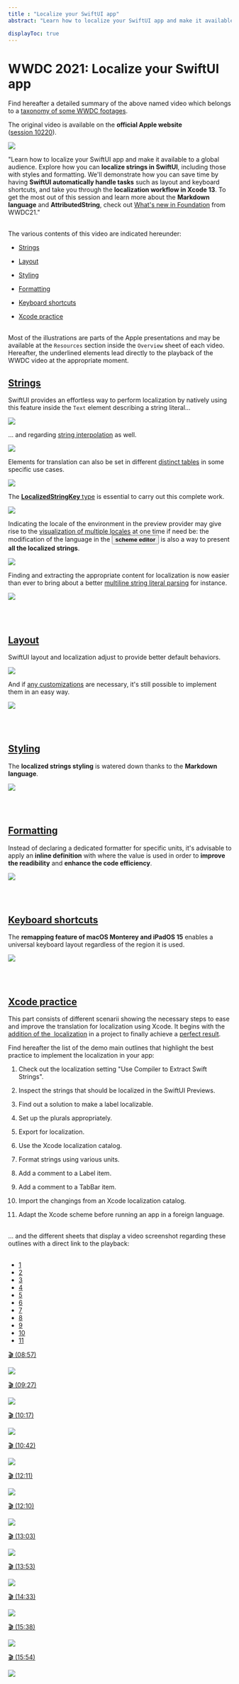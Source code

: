 ```yaml
---
title : "Localize your SwiftUI app"
abstract: "Learn how to localize your SwiftUI app and make it available to a global audience."

displayToc: true
---
```


# WWDC 2021: Localize your SwiftUI app
Find hereafter a detailed summary of the above named video which belongs to a [taxonomy&nbsp;of&nbsp;some&nbsp;WWDC&nbsp;footages](../../).

The original video is available on the **official Apple website** ([session&nbsp;10220](https://developer.apple.com/videos/play/wwdc2021/10220/)).

![](../../../../../images/iOSdev/wwdc21-10220.png)

"Learn how to localize your SwiftUI app and make it available to a global audience. Explore how you can **localize strings in SwiftUI**, including those with styles and formatting. We'll demonstrate how you can save time by having **SwiftUI automatically handle tasks** such as layout and keyboard shortcuts, and take you through the **localization workflow in Xcode&nbsp;13**. To get the most out of this session and learn more about the **Markdown language** and **AttributedString**, check out [What's&nbsp;new&nbsp;in&nbsp;Foundation](../2110109) from WWDC21."

</br>The various contents of this video are indicated hereunder:
- [Strings](#strings)

- [Layout](#layout)

- [Styling](#styling)

- [Formatting](#formatting)

- [Keyboard&nbsp;shortcuts](#keyboard-shortcuts)

- [Xcode&nbsp;practice](#xcode-practice)

</br>Most of the illustrations are parts of the Apple presentations and may be available at the `Resources` section inside the `Overview` sheet of each video.
</br>Hereafter, the underlined elements lead directly to the playback of the WWDC video at the appropriate moment.
</br>
## [Strings](https://developer.apple.com/videos/play/wwdc2021/10220/?time=79)

SwiftUI provides an effortless way to perform localization by natively using this feature inside the `Text` element describing a string literal...

![](../../../../../images/iOSdev/wwdc21-10220-Strings_1.png)

... and regarding [string&nbsp;interpolation](https://developer.apple.com/videos/play/wwdc2021/10220/?time=105) as well.

![](../../../../../images/iOSdev/wwdc21-10220-Strings_2.png)

Elements for translation can also be set in different [distinct&nbsp;tables](https://developer.apple.com/videos/play/wwdc2021/10220/?time=125) in some specific use cases.

![](../../../../../images/iOSdev/wwdc21-10220-Strings_3.png)

The [**LocalizedStringKey**&nbsp;type](https://developer.apple.com/videos/play/wwdc2021/10220/?time=160) is essential to carry out this complete work.

![](../../../../../images/iOSdev/wwdc21-10220-Strings_4.png)

Indicating the locale of the environment in the preview provider may give rise to the [visualization&nbsp;of&nbsp;multiple&nbsp;locales](https://developer.apple.com/videos/play/wwdc2021/10220/?time=191) at one time if need be: the modification of the language in the <button class="btn btn-link" onclick="tabPanelFocus('XcodePractice11_tab','xcode-practice')">**scheme editor**</button> is also a way to present **all the localized strings**.

![](../../../../../images/iOSdev/wwdc21-10220-Strings_5.png)

Finding and extracting the appropriate content for localization is now easier than ever to bring about a better [multiline&nbsp;string&nbsp;literal&nbsp;parsing](https://developer.apple.com/videos/play/wwdc2021/10220/?time=209) for instance. 

![](../../../../../images/iOSdev/wwdc21-10220-Strings_6.png)

</br></br>
## [Layout](https://developer.apple.com/videos/play/wwdc2021/10220/?time=235)

SwiftUI layout and localization adjust to provide better default behaviors.

![](../../../../../images/iOSdev/wwdc21-10220-Layout_1.png)

And if [any&nbsp;customizations](https://developer.apple.com/videos/play/wwdc2021/10220/?time=277) are necessary, it's still possible to implement them in an easy way.

![](../../../../../images/iOSdev/wwdc21-10220-Layout_2.png)


</br></br>
## [Styling](https://developer.apple.com/videos/play/wwdc2021/10220/?time=290)

The **localized strings styling** is watered down thanks to the **Markdown language**.

![](../../../../../images/iOSdev/wwdc21-10220-Styling.png)

</br></br>
## [Formatting](https://developer.apple.com/videos/play/wwdc2021/10220/?time=349)

Instead of declaring a dedicated formatter for specific units, it's advisable to apply an **inline definition** with where the value is used in order to **improve the readibility** and **enhance the code efficiency**.

![](../../../../../images/iOSdev/wwdc21-10220-Formatting.png)

</br></br>
## [Keyboard&nbsp;shortcuts](https://developer.apple.com/videos/play/wwdc2021/10220/?time=392)

The **remapping feature of macOS&nbsp;Monterey and iPadOS&nbsp;15** enables a universal keyboard layout regardless of the region it is used.

![](../../../../../images/iOSdev/wwdc21-10220-KeyboardShortcuts.png)

</br></br>
## [Xcode&nbsp;practice](https://developer.apple.com/videos/play/wwdc2021/10220/?time=482)

This part consists of different scenarii showing the necessary steps to ease and improve the translation for localization using Xcode. 
It begins with the [addition&nbsp;of&nbsp;the&nbsp; localization](https://developer.apple.com/videos/play/wwdc2021/10220/?time=495) in a project to finally achieve a [perfect&nbsp;result](https://developer.apple.com/videos/play/wwdc2021/10220/?time=969).

Find hereafter the list of the demo main outlines that highlight the best practice to implement the localization in your app:

1. Check out the localization setting "Use Compiler to Extract Swift Strings".

2. Inspect the strings that should be localized in the SwiftUI Previews.

3. Find out a solution to make a label localizable.

4. Set up the plurals appropriately.

5. Export for localization.

6. Use the Xcode localization catalog.

7. Format strings using various units.

8. Add a comment to a Label item.

9. Add a comment to a TabBar item.

10. Import the changings from an Xcode localization catalog.

11. Adapt the Xcode scheme before running an app in a foreign language.

</br>
... and the different sheets that display a video screenshot regarding these outlines with a direct link to the playback: 
</br></br>

<ul class="nav nav-tabs" role="tablist">
    <li class="nav-item" role="presentation">
        <a class="nav-link active"
           data-bs-toggle="tab" 
           href="#XcodePractice1"
           id="XcodePractice1_tab"
           role="tab" 
           aria-selected="true">1</a>
    </li>
    <li class="nav-item" role="presentation">
        <a class="nav-link"
           data-bs-toggle="tab" 
           href="#XcodePractice2"
           id="XcodePractice2_tab"
           role="tab" 
           aria-selected="false">2</a>
    </li>
    <li class="nav-item" role="presentation">
        <a class="nav-link"
           data-bs-toggle="tab" 
           href="#XcodePractice3"
           id="XcodePractice3_tab"
           role="tab" 
           aria-selected="false">3</a>
    </li>
    <li class="nav-item" role="presentation">
        <a class="nav-link"
           data-bs-toggle="tab" 
           href="#XcodePractice4"
           id="XcodePractice4_tab"
           role="tab" 
           aria-selected="false">4</a>
    </li>
    <li class="nav-item" role="presentation">
        <a class="nav-link"
           data-bs-toggle="tab" 
           href="#XcodePractice5"
           id="XcodePractice5_tab"
           role="tab" 
           aria-selected="false">5</a>
    </li>
    <li class="nav-item" role="presentation">
        <a class="nav-link"
           data-bs-toggle="tab" 
           href="#XcodePractice6"
           id="XcodePractice6_tab"
           role="tab" 
           aria-selected="false">6</a>
    </li>
    <li class="nav-item" role="presentation">
        <a class="nav-link"
           data-bs-toggle="tab" 
           href="#XcodePractice7"
           id="XcodePractice7_tab"
           role="tab" 
           aria-selected="false">7</a>
    </li>
    <li class="nav-item" role="presentation">
        <a class="nav-link"
           data-bs-toggle="tab" 
           href="#XcodePractice8"
           id="XcodePractice8_tab"
           role="tab" 
           aria-selected="false">8</a>
    </li>
    <li class="nav-item" role="presentation">
        <a class="nav-link"
           data-bs-toggle="tab" 
           href="#XcodePractice9"
           id="XcodePractice9_tab"
           role="tab" 
           aria-selected="false">9</a>
    </li>
    <li class="nav-item" role="presentation">
        <a class="nav-link"
           data-bs-toggle="tab" 
           href="#XcodePractice10"
           id="XcodePractice10_tab"
           role="tab" 
           aria-selected="false">10</a>
    </li>
    <li class="nav-item" role="presentation">
        <a class="nav-link"
           data-bs-toggle="tab" 
           href="#XcodePractice11"
           id="XcodePractice11_tab"
           role="tab" 
           aria-selected="false">11</a>
    </li>
</ul>

<div class="tab-content">
<div class="tab-pane show active" id="XcodePractice1" role="tabpanel">

<a alt="Click to playback the video at the indicated time." href="https://developer.apple.com/videos/play/wwdc2021/10220/?time=537">🎬 (08:57)</a> 

![](../../../../../images/iOSdev/wwdc21-10220-XcodePractice_1.png)
</div>

<div class="tab-pane" id="XcodePractice2" role="tabpanel">

<a alt="Click to playback the video at the indicated time." href="https://developer.apple.com/videos/play/wwdc2021/10220/?time=567">🎬 (09:27)</a> 

![](../../../../../images/iOSdev/wwdc21-10220-XcodePractice_2.png)
</div>

<div class="tab-pane" id="XcodePractice3" role="tabpanel">

<a alt="Click to playback the video at the indicated time." href="https://developer.apple.com/videos/play/wwdc2021/10220/?time=617">🎬 (10:17)</a> 

![](../../../../../images/iOSdev/wwdc21-10220-XcodePractice_3.png)
</div>

<div class="tab-pane" id="XcodePractice4" role="tabpanel">

<a alt="Click to playback the video at the indicated time." href="https://developer.apple.com/videos/play/wwdc2021/10220/?time=642">🎬 (10:42)</a> 

![](../../../../../images/iOSdev/wwdc21-10220-XcodePractice_4.png)
</div>

<div class="tab-pane" id="XcodePractice5" role="tabpanel">

<a alt="Click to playback the video at the indicated time." href="https://developer.apple.com/videos/play/wwdc2021/10220/?time=691">🎬 (12:11)</a> 

![](../../../../../images/iOSdev/wwdc21-10220-XcodePractice_5.png)
</div>

<div class="tab-pane" id="XcodePractice6" role="tabpanel">

<a alt="Click to playback the video at the indicated time." href="https://developer.apple.com/videos/play/wwdc2021/10220/?time=730">🎬 (12:10)</a> 

![](../../../../../images/iOSdev/wwdc21-10220-XcodePractice_6.png)
</div>

<div class="tab-pane" id="XcodePractice7" role="tabpanel">

<a alt="Click to playback the video at the indicated time." href="https://developer.apple.com/videos/play/wwdc2021/10220/?time=783">🎬 (13:03)</a> 

![](../../../../../images/iOSdev/wwdc21-10220-XcodePractice_7.png)
</div>

<div class="tab-pane" id="XcodePractice8" role="tabpanel">

<a alt="Click to playback the video at the indicated time." href="https://developer.apple.com/videos/play/wwdc2021/10220/?time=833">🎬 (13:53)</a> 

![](../../../../../images/iOSdev/wwdc21-10220-XcodePractice_8.png)
</div>

<div class="tab-pane" id="XcodePractice9" role="tabpanel">

<a alt="Click to playback the video at the indicated time." href="https://developer.apple.com/videos/play/wwdc2021/10220/?time=873">🎬 (14:33)</a> 

![](../../../../../images/iOSdev/wwdc21-10220-XcodePractice_9.png)
</div>

<div class="tab-pane" id="XcodePractice10" role="tabpanel">

<a alt="Click to playback the video at the indicated time." href="https://developer.apple.com/videos/play/wwdc2021/10220/?time=938">🎬 (15:38)</a> 

![](../../../../../images/iOSdev/wwdc21-10220-XcodePractice_10.png)
</div>

<div class="tab-pane" id="XcodePractice11" role="tabpanel">

<a alt="Click to playback the video at the indicated time." href="https://developer.apple.com/videos/play/wwdc2021/10220/?time=954">🎬 (15:54)</a> 

![](../../../../../images/iOSdev/wwdc21-10220-XcodePractice_11.png)
</div>
</div>

</br></br></br>